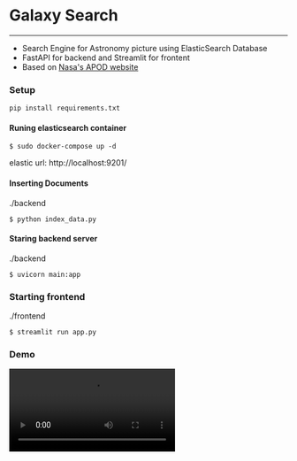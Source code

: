 # Galaxy Search
---

* Search Engine for Astronomy picture using ElasticSearch Database
* FastAPI for backend and Streamlit for frontent
* Based on [Nasa's APOD website](https://apod.nasa.gov/apod/archivepix.html)  


### Setup

```
pip install requirements.txt
```

#### Runing elasticsearch container
```
$ sudo docker-compose up -d
```

elastic url: http://localhost:9201/

#### Inserting Documents
./backend
```
$ python index_data.py
```

#### Staring backend server
./backend
```
$ uvicorn main:app
```

### Starting frontend
./frontend
```
$ streamlit run app.py
```

### Demo

![Demo](https://raw.githubusercontent.com/hiiimanshusharma/Galaxy-Search//main/galaxy_search_sr.mp4)
